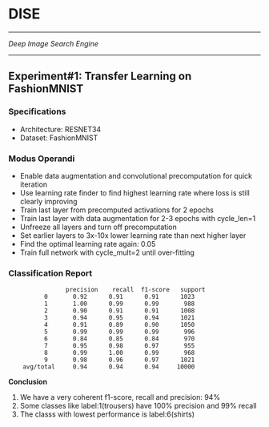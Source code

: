 # DISE
---
*Deep Image Search Engine*
___

## Experiment#1: Transfer Learning on FashionMNIST

### Specifications
- Architecture: RESNET34
- Dataset: FashionMNIST

### Modus Operandi

- Enable data augmentation and convolutional precomputation for quick iteration
- Use learning rate finder to find highest learning rate where loss is still clearly improving
- Train last layer from precomputed activations for 2 epochs
- Train last layer with data augmentation for 2-3 epochs with cycle_len=1
- Unfreeze all layers and turn off precomputation
- Set earlier layers to 3x-10x lower learning rate than next higher layer
- Find the optimal learning rate again: 0.05
- Train full network with cycle_mult=2 until over-fitting

### Classification Report

```
				precision    recall  f1-score   support  
          0       0.92      0.91      0.91      1023
          1       1.00      0.99      0.99       988
          2       0.90      0.91      0.91      1008
          3       0.94      0.95      0.94      1021
          4       0.91      0.89      0.90      1050
          5       0.99      0.99      0.99       996
          6       0.84      0.85      0.84       970
          7       0.95      0.98      0.97       955
          8       0.99      1.00      0.99       968
          9       0.98      0.96      0.97      1021
	avg/total     0.94      0.94      0.94     10000  
```

**Conclusion**
1. We have a very coherent f1-score, recall and precision: 94%  
2. Some classes like label:1(trousers) have 100% precision and 99% recall
3. The classs with lowest performance is label:6(shirts)



